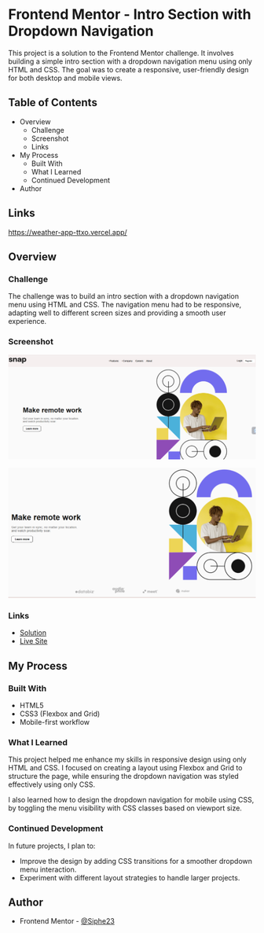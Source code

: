 
# Frontend Mentor - Intro Section with Dropdown Navigation

This project is a solution to the Frontend Mentor challenge. It involves building a simple intro section with a dropdown navigation menu using only HTML and CSS. The goal was to create a responsive, user-friendly design for both desktop and mobile views.

## Table of Contents

- Overview
  - Challenge
  - Screenshot
  - Links
- My Process
  - Built With
  - What I Learned
  - Continued Development
- Author
## Links
https://weather-app-ttxo.vercel.app/
## Overview

### Challenge

The challenge was to build an intro section with a dropdown navigation menu using HTML and CSS. The navigation menu had to be responsive, adapting well to different screen sizes and providing a smooth user experience.

### Screenshot

![Intro Section Screenshot](./src/images/dropdown.png)

![Intro Section Screenshot](./src/images/dropdown-footer.png)
### Links

- [Solution](#) 
- [Live Site](#)

## My Process

### Built With

- HTML5
- CSS3 (Flexbox and Grid)
- Mobile-first workflow

### What I Learned

This project helped me enhance my skills in responsive design using only HTML and CSS. I focused on creating a layout using Flexbox and Grid to structure the page, while ensuring the dropdown navigation was styled effectively using only CSS.

I also learned how to design the dropdown navigation for mobile using CSS, by toggling the menu visibility with CSS classes based on viewport size.

### Continued Development

In future projects, I plan to:

- Improve the design by adding CSS transitions for a smoother dropdown menu interaction.
- Experiment with different layout strategies to handle larger projects.

## Author

- Frontend Mentor - [@Siphe23](https://www.frontendmentor.io/profile/@Siphe23)
